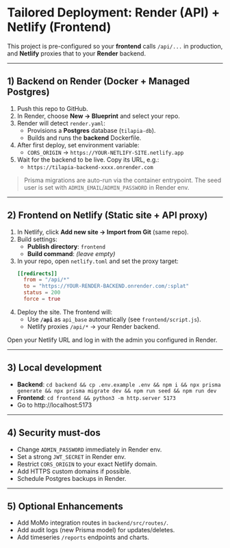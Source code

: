 # Tailored Deployment: Render (API) + Netlify (Frontend)

This project is pre-configured so your **frontend** calls `/api/...` in production, and **Netlify** proxies that to your **Render** backend.

---

## 1) Backend on Render (Docker + Managed Postgres)

1. Push this repo to GitHub.
2. In Render, choose **New → Blueprint** and select your repo.
3. Render will detect `render.yaml`:
   - Provisions a **Postgres** database (`tilapia-db`).
   - Builds and runs the **backend** Dockerfile.
4. After first deploy, set environment variable:
   - `CORS_ORIGIN` → `https://YOUR-NETLIFY-SITE.netlify.app`
5. Wait for the backend to be live. Copy its URL, e.g.:
   - `https://tilapia-backend-xxxx.onrender.com`

> Prisma migrations are auto-run via the container entrypoint.
> The seed user is set with `ADMIN_EMAIL`/`ADMIN_PASSWORD` in Render env.

---

## 2) Frontend on Netlify (Static site + API proxy)

1. In Netlify, click **Add new site → Import from Git** (same repo).
2. Build settings:
   - **Publish directory**: `frontend`
   - **Build command**: *(leave empty)*
3. In your repo, open `netlify.toml` and set the proxy target:
   ```toml
   [[redirects]]
     from = "/api/*"
     to = "https://YOUR-RENDER-BACKEND.onrender.com/:splat"
     status = 200
     force = true
   ```
4. Deploy the site. The frontend will:
   - Use **`/api`** as `api_base` automatically (see `frontend/script.js`).
   - Netlify proxies `/api/*` → your Render backend.

Open your Netlify URL and log in with the admin you configured in Render.

---

## 3) Local development

- **Backend**: `cd backend && cp .env.example .env && npm i && npx prisma generate && npx prisma migrate dev && npm run seed && npm run dev`
- **Frontend**: `cd frontend && python3 -m http.server 5173`
- Go to http://localhost:5173

---

## 4) Security must-dos

- Change `ADMIN_PASSWORD` immediately in Render env.
- Set a strong `JWT_SECRET` in Render env.
- Restrict `CORS_ORIGIN` to your exact Netlify domain.
- Add HTTPS custom domains if possible.
- Schedule Postgres backups in Render.

---

## 5) Optional Enhancements

- Add MoMo integration routes in `backend/src/routes/`.
- Add audit logs (new Prisma model) for updates/deletes.
- Add timeseries `/reports` endpoints and charts.
